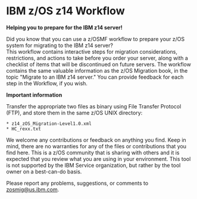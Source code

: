 IBM z/OS z14 Workflow
=====================

**Helping you to prepare for the IBM z14 server!**

Did you know that you can use a z/OSMF workflow to prepare your z/OS system for migrating to the IBM z14 server?  
This workflow contains interactive steps for migration considerations, restrictions, and actions to take before you order your server, along with a checklist of items that will be discontinued on future servers. 
The workflow contains the same valuable information as the z/OS Migration book, in the topic "Migrate to an IBM z14 server."  You can provide feedback for each step in the Workflow, if you wish.

**Important information**

Transfer the appropriate two files as binary using File Transfer Protocol (FTP), and store them in the same z/OS UNIX directory:

    * z14_zOS_Migration-Level1.0.xml
    * HC_rexx.txt
 
We welcome any contributions or feedback on anything you find. Keep in mind, there are no warranties for any of the files or contributions that you find here. This is a z/OS community that is sharing with others and it is expected that you review what you are using in your environment. This tool is not supported by the IBM Service organization, but rather by the tool owner on a best-can-do basis.

Please report any problems, suggestions, or comments to zosmig@us.ibm.com.
